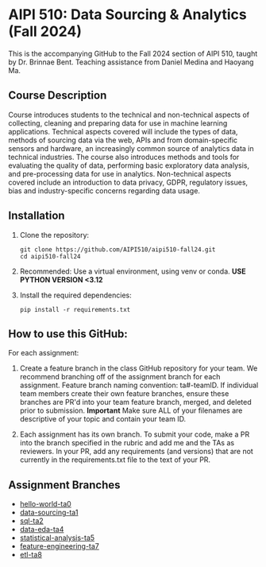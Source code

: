 # AIPI 510: Data Sourcing & Analytics (Fall 2024)

This is the accompanying GitHub to the Fall 2024 section of AIPI 510, taught by Dr. Brinnae Bent. Teaching assistance from Daniel Medina and Haoyang Ma. 

## Course Description
Course introduces students to the technical and non-technical aspects of collecting, cleaning and preparing data for use in machine learning applications. Technical aspects covered will include the types of data, methods of sourcing data via the web, APIs and from domain-specific sensors and hardware, an increasingly common source of analytics data in technical industries. The course also introduces methods and tools for evaluating the quality of data, performing basic exploratory data analysis, and pre-processing data for use in analytics. Non-technical aspects covered include an introduction to data privacy, GDPR, regulatory issues, bias and industry-specific concerns regarding data usage.

## Installation

1. Clone the repository:
   ```
   git clone https://github.com/AIPI510/aipi510-fall24.git
   cd aipi510-fall24
   ```

2. Recommended: Use a virtual environment, using venv or conda. **USE PYTHON VERSION <3.12**

3. Install the required dependencies:
   ```
   pip install -r requirements.txt
   ```

## How to use this GitHub:

For each assignment:

1. Create a feature branch in the class GitHub repository for your team. We recommend branching off of the assignment branch for each assignment. Feature branch naming convention: ta#-teamID. If individual team members create their own feature branches, ensure these branches are PR'd into your team feature branch, merged, and deleted prior to submission. **Important** Make sure ALL of your filenames are descriptive of your topic and contain your team ID.

2. Each assignment has its own branch. To submit your code, make a PR into the branch specified in the rubric and add me and the TAs as reviewers. In your PR, add any requirements (and versions) that are not currently in the requirements.txt file to the text of your PR.

## Assignment Branches
* [hello-world-ta0](https://github.com/AIPI510/aipi510-fall24/tree/hello-world-ta0)
* [data-sourcing-ta1](https://github.com/AIPI510/aipi510-fall24/tree/data-sourcing-ta1)
* [sql-ta2](sql-ta2)
* [data-eda-ta4](https://github.com/AIPI510/aipi510-fall24/tree/data-eda-ta4)
* [statistical-analysis-ta5](https://github.com/AIPI510/aipi510-fall24/tree/statistical-analysis-ta5)
* [feature-engineering-ta7](https://github.com/AIPI510/aipi510-fall24/tree/feature-engineering-ta7)
* [etl-ta8](https://github.com/AIPI510/aipi510-fall24/tree/etl-ta8)

